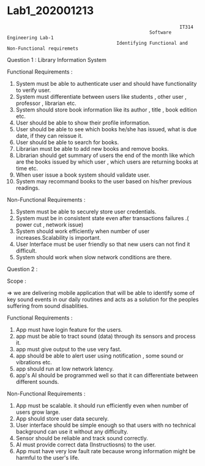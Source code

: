 # Lab1_202001213

                                                                   IT314
                                                        Software Engineering Lab-1
                                            Identifying Functional and Non-Functional requiremets

Question 1 : Library Information System

Functional Requirements :

1) System must be able to authenticate user and should have functionality to verify user.
2) System must differentiate between users like students , other user , professor , librarian etc.
3) System should store book information like its author , title , book edition etc.
4) User should be able to show their profile information.
5) User should be able to see which books he/she has issued, what is due date, if they can reissue it.
6) User should be able to search for books.
7) Librarian must be able to add new books and remove books.
8) Librarian should get summary of users the end of the month like which are the books issued by which user , which users are returning books at time etc.
9) When user issue a book system should validate user.
10) System may recommand books to the user based on his/her previous readings.

Non-Functional Requirements : 

1) System must be able to securely store user credentials.
2) System must be in consistent state even after transactions failures .( power cut , network issue)
3) System should work efficiently when number of user increases.Scalability is important.
4) User Interface must be user friendly so that new users can not find it difficult.
5) System should work when slow network conditions are there.


Question 2 : 

Scope :

=> we are delivering mobile application that will be able to identify some of key sound events in our daily routines and acts as a solution for the peoples suffering from sound disablities.

Functional Requirements : 

1) App must have login feature for the users.
2) app must be able to tract sound (data) through its sensors and process it.
3) app must give output to the use very fast.
4) app should be able to alert user using notification , some sound or vibrations etc.
5) app should run at low network latency.
6) app's AI should be programmed well so that it can differentiate between different sounds.


Non-Functional Requirements : 

1) App must be scalable. it should run efficiently even when number of users grow large.
2) App should store user data securely.
3) User interface should be simple enough so that users with no technical background can use it without any difficulty.
4) Sensor should be reliable and track sound correctly.
5) AI must provide correct data (Instructiosns) to the user.
6) App must have very low fault rate because wrong information might be harmful to the user's life.
